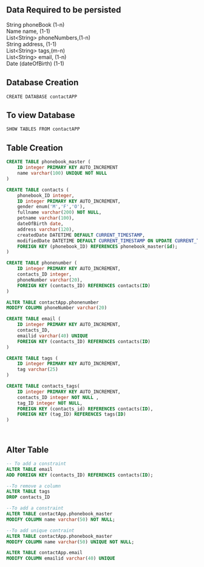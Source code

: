 ## Data Required to be persisted
String phoneBook (1-n) <br>
Name name, (1-1) <br>
List\<String\> phoneNumbers,(1-n) <br>
String address, (1-1) <br>
List\<String\> tags,(m-n) <br>
List\<String\> email, (1-n) <br>
Date (dateOfBirth) (1-1) <br>

## Database Creation 
`CREATE DATABASE contactAPP`

## To view Database
 `SHOW TABLES FROM contactAPP`

## Table Creation
```sql
CREATE TABLE phonebook_master (
	ID integer PRIMARY KEY AUTO_INCREMENT
	name varchar(100) UNIQUE NOT NULL
)

CREATE TABLE contacts (
	phonebook_ID integer,
	ID integer PRIMARY KEY AUTO_INCREMENT,
	gender enum('M','F','O'),
	fullname varchar(200) NOT NULL,
	petname varchar(100), 
	dateOfBirth date, 
	address varchar(120),
	createdDate DATETIME DEFAULT CURRENT_TIMESTAMP,
	modifiedDate DATETIME DEFAULT CURRENT_TIMESTAMP ON UPDATE CURRENT_TIMESTAMP
	FOREIGN KEY (phonebook_ID) REFERENCES phonebook_master(id);
)

CREATE TABLE phonenumber (
	ID integer PRIMARY KEY AUTO_INCREMENT,
	contacts_ID integer,	
	phoneNumber varchar(20),
	FOREIGN KEY (contacts_ID) REFERENCES contacts(ID)
)

ALTER TABLE contactApp.phonenumber
MODIFY COLUMN phoneNumber varchar(20)

CREATE TABLE email (
	ID integer PRIMARY KEY AUTO_INCREMENT,
	contacts_ID,	
	emailid varchar(40) UNIQUE
	FOREIGN KEY (contacts_ID) REFERENCES contacts(ID)
)

CREATE TABLE tags (
	ID integer PRIMARY KEY AUTO_INCREMENT,
	tag varchar(25)
)

CREATE TABLE contacts_tags(
	ID integer PRIMARY KEY AUTO_INCREMENT,
	contacts_ID integer NOT NULL ,
	tag_ID integer NOT NULL, 
	FOREIGN KEY (contacts_id) REFERENCES contacts(ID),
	FOREIGN KEY (tag_ID) REFERENCES tags(ID)
)




```

## Alter Table

```sql
-- To add a constraint
ALTER TABLE email
ADD FOREIGN KEY (contacts_ID) REFERENCES contacts(ID);

--To remove a column
ALTER TABLE tags
DROP contacts_ID

--To add a constraint
ALTER TABLE contactApp.phonebook_master
MODIFY COLUMN name varchar(50) NOT NULL;

--To add unique contraint
ALTER TABLE contactApp.phonebook_master
MODIFY COLUMN name varchar(50) UNIQUE NOT NULL;

ALTER TABLE contactApp.email
MODIFY COLUMN emailid varchar(40) UNIQUE
